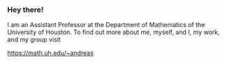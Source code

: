 ### Hey there!

I am an Assistant Professor at the Department of Mathematics of the University of Houston. 
To find out more about me, myself, and I, my work, and my group visit

https://math.uh.edu/~andreas

<!--
**andreasmang/andreasmang** is a ✨ _special_ ✨ repository because its `README.md` (this file) appears on your GitHub profile.

Here are some ideas to get you started:

- 🔭 I’m currently working on ...
- 🌱 I’m currently learning ...
- 👯 I’m looking to collaborate on ...
- 🤔 I’m looking for help with ...
- 💬 Ask me about ...
- 📫 How to reach me: ...
- 😄 Pronouns: ...
- ⚡ Fun fact: ...
-->
